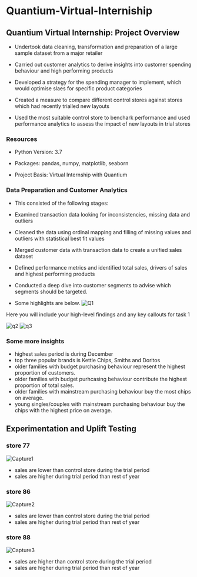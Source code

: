 # Quantium-Virtual-Interniship


## Quantium Virtual Internship: Project Overview
* Undertook data cleaning, transformation and preparation of a large sample dataset from a major retailer

* Carried out customer analytics to derive insights into customer spending behaviour and high performing products

* Developed a strategy for the spending manager to implement, which would optimise slaes for specific product categories

* Created a measure to compare different control stores against stores which had recently trialled new layouts

* Used the most suitable control store to benchark performance and used performance analytics to assess the impact of new layouts in trial stores

### Resources
* Python Version: 3.7

* Packages: pandas, numpy, matplotlib, seaborn

* Project Basis: Virtual Internship with Quantium

### Data Preparation and Customer Analytics
* This consisted of the following stages:

* Examined transaction data looking for inconsistencies, missing data and outliers

* Cleaned the data using ordinal mapping and filling of missing values and outliers with statistical best fit values

* Merged customer data with transaction data to create a unified sales dataset

* Defined performance metrics and identified total sales, drivers of sales and highest performing products

* Conducted a deep dive into customer segments to advise which segments should be targeted.

* Some highlights are below.
![Q1](https://user-images.githubusercontent.com/72228043/125933009-e3c77228-bd0a-4b64-bf5d-dc92d6f0b8d6.png)

Here you will include your high-level findings and any key callouts for task 1

![q2](https://user-images.githubusercontent.com/72228043/125933969-04a6a41c-0e46-4157-98e5-0d4adcb24e80.png)
![q3](https://user-images.githubusercontent.com/72228043/125934001-7a75515c-fdc0-4b9d-90dc-d975d115f983.png)


### Some more insights



  *  highest sales period is during December
  *  top three popular brands is Kettle Chips, Smiths and Doritos
  * older families with budget purchasing behaviour represent the highest proportion of customers.
  * older families with budget purhcasing behaviour contribute the highest proportion of total sales.
  * older families with mainstream purchasing behaviour buy the most chips on average.
  * young singles/couples with mainstream purchasing behaviour buy the chips with the highest price on average.
  
  ## Experimentation and Uplift Testing
  
   ### store 77
  ![Capture1](https://user-images.githubusercontent.com/72228043/125934708-ded1db9d-45f6-4c0e-9f49-cf0240b4ba96.PNG)
* sales are lower than control store during the trial period
* sales are higher during trial period than rest of year

### store 86
 ![Capture2](https://user-images.githubusercontent.com/72228043/125935025-f6694c27-9e0a-496f-8bce-58304c5af50a.PNG)
* sales are lower than control store during the trial period
* sales are higher during trial period than rest of year

### store 88
![Capture3](https://user-images.githubusercontent.com/72228043/125935146-e3b86cf1-afe7-4360-9cdc-62325ff7ba1f.PNG)
 * sales are higher than control store during the trial period
 * sales are higher during trial period than rest of year








